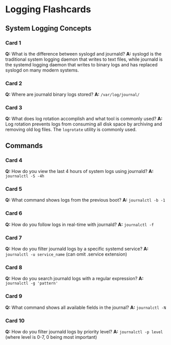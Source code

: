 # Logging Flashcards

## System Logging Concepts

### Card 1
**Q:** What is the difference between syslogd and journald?
**A:** syslogd is the traditional system logging daemon that writes to text files, while journald is the systemd logging daemon that writes to binary logs and has replaced syslogd on many modern systems.

### Card 2
**Q:** Where are journald binary logs stored?
**A:** `/var/log/journal/`

### Card 3
**Q:** What does log rotation accomplish and what tool is commonly used?
**A:** Log rotation prevents logs from consuming all disk space by archiving and removing old log files. The `logrotate` utility is commonly used.

## Commands

### Card 4
**Q:** How do you view the last 4 hours of system logs using journald?
**A:** `journalctl -S -4h`

### Card 5
**Q:** What command shows logs from the previous boot?
**A:** `journalctl -b -1`

### Card 6
**Q:** How do you follow logs in real-time with journald?
**A:** `journalctl -f`

### Card 7
**Q:** How do you filter journald logs by a specific systemd service?
**A:** `journalctl -u service_name` (can omit .service extension)

### Card 8
**Q:** How do you search journald logs with a regular expression?
**A:** `journalctl -g 'pattern'`

### Card 9
**Q:** What command shows all available fields in the journal?
**A:** `journalctl -N`

### Card 10
**Q:** How do you filter journald logs by priority level?
**A:** `journalctl -p level` (where level is 0-7, 0 being most important)